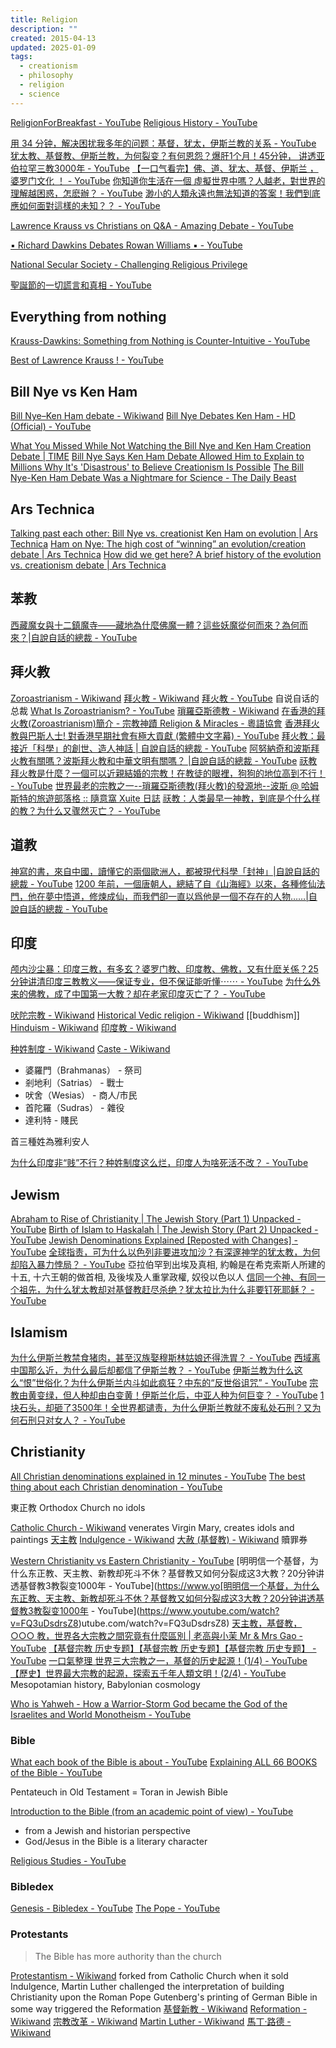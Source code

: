 ```yaml
---
title: Religion
description: ""
created: 2015-04-13
updated: 2025-01-09
tags:
  - creationism
  - philosophy
  - religion
  - science
---
```


[ReligionForBreakfast - YouTube](https://www.youtube.com/channel/UCct9aR7HC79Cv2g-9oDOTLw)
[Religious History - YouTube](https://www.youtube.com/playlist?list=PLxZAPogJjW_insZ-fc9NJmZdiGgqbDfjz)

[用 34 分钟，解决困扰我多年的问题：基督，犹太，伊斯兰教的关系 - YouTube](https://www.youtube.com/watch?v=ncXCHdTFBEs)
[犹太教、基督教、伊斯兰教，为何裂变？有何恩怨？爆肝1个月！45分钟， 讲透亚伯拉罕三教3000年 - YouTube](https://www.youtube.com/watch?v=KFHBFd_xxto)
[【一口气看完】佛、道、犹太、基督、伊斯兰 ，婆罗门文化 ！ - YouTube](https://www.youtube.com/watch?v=VPwFhB7hEYk)
[你知道你生活在一個 虛擬世界中嗎？人越老，對世界的理解越困惑，怎麽辦？ - YouTube](https://www.youtube.com/watch?v=RZ3xY62xWDo)
[渺小的人類永遠也無法知道的答案！我們到底應如何面對這樣的未知？？ - YouTube](https://www.youtube.com/watch?v=Bd1Hnrx_f_s)

[Lawrence Krauss vs Christians on Q&A - Amazing Debate - YouTube](https://www.youtube.com/watch?v=iaHxBFwod9Q)

[▪ Richard Dawkins Debates Rowan Williams ▪ - YouTube](https://www.youtube.com/watch?v=4EjO-7Wynd0)

[National Secular Society - Challenging Religious Privilege](http://www.secularism.org.uk/)

[聖誕節的一切謊言和真相 - YouTube](https://www.youtube.com/watch?v=9Lw0PRRbwY0)

## Everything from nothing

[Krauss-Dawkins: Something from Nothing is Counter-Intuitive - YouTube](https://www.youtube.com/watch?t=10&v=qY0EHI3Hg_Q)

[Best of Lawrence Krauss ! - YouTube](https://www.youtube.com/playlist?list=PLrRQvlxLfzLj_flfwuJGn-iXtxx-xZ8Fv)

## Bill Nye vs Ken Ham

[Bill Nye–Ken Ham debate - Wikiwand](https://www.wikiwand.com/en/Bill_Nye–Ken_Ham_debate)
[Bill Nye Debates Ken Ham - HD (Official) - YouTube](https://www.youtube.com/watch?v=z6kgvhG3AkI)

[What You Missed While Not Watching the Bill Nye and Ken Ham Creation Debate | TIME](http://time.com/4511/bill-nye-ken-ham-debate/)
[Bill Nye Says Ken Ham Debate Allowed Him to Explain to Millions Why It's 'Disastrous' to Believe Creationism Is Possible](http://www.christianpost.com/news/bill-nye-says-ken-ham-debate-allowed-him-to-explain-to-millions-why-its-disastrous-to-believe-creationism-is-possible-139334/)
[The Bill Nye-Ken Ham Debate Was a Nightmare for Science - The Daily Beast](http://www.thedailybeast.com/articles/2014/02/05/the-bill-nye-ken-ham-debate-was-a-nightmare-for-science.html)

## Ars Technica

[Talking past each other: Bill Nye vs. creationist Ken Ham on evolution | Ars Technica](http://arstechnica.com/science/2014/02/talking-past-each-other-bill-nye-vs-creationist-ken-ham-on-evolution/)
[Ham on Nye: The high cost of “winning” an evolution/creation debate | Ars Technica](http://arstechnica.com/science/2014/02/ham-on-nye-the-high-cost-of-winning-an-evolutioncreation-debate/)
[How did we get here? A brief history of the evolution vs. creationism debate | Ars Technica](http://arstechnica.com/staff/2014/02/how-did-we-get-here-a-brief-history-of-the-evolution-vs-creationism-debate/)

## 苯教

[西藏魔女與十二鎮魔寺——藏地為什麼佛魔一體？這些妖魔從何而來？為何而來？|自說自話的總裁 - YouTube](https://www.youtube.com/watch?v=08EsU9C8a_Y)

## 拜火教

[Zoroastrianism - Wikiwand](https://www.wikiwand.com/en/Zoroastrianism) [拜火教 - Wikiwand](https://www.wikiwand.com/zh/%E7%90%90%E7%BD%97%E4%BA%9A%E6%96%AF%E5%BE%B7%E6%95%99)
[拜火教 - YouTube](https://www.youtube.com/playlist?list=PLD3Ywi8n56O6OVOUoseMIZYUd-gmOtBBN) 自说自话的总裁
[What Is Zoroastrianism? - YouTube](https://www.youtube.com/watch?v=hl9QgeHdKYk)
[瑣羅亞斯德教 - Wikiwand](https://www.wikiwand.com/zh/琐罗亚斯德教)
[在香港的拜火教(Zoroastrianism)簡介 - 宗教神蹟 Religion & Miracles - 粵語協會](http://bbs.cantonese.asia/thread-19459-1-1.html)
[香港拜火教與巴斯人士! 對香港早期社會有極大貢獻 (繁體中文字幕) - YouTube](https://www.youtube.com/watch?v=cupDD3VKz_U)
[拜火教：最接近「科學」的創世、造人神話 | 自說自話的總裁 - YouTube](https://www.youtube.com/watch?v=l7-G4rKpMk4)
[阿努納奇和波斯拜火教有關嗎？波斯拜火教和中華文明有關嗎？ |自說自話的總裁 - YouTube](https://www.youtube.com/watch?v=F92i6kAeifE)
[祆教拜火教是什麼？一個可以近親結婚的宗教！在教徒的眼裡，狗狗的地位高到不行！ - YouTube](https://www.youtube.com/watch?v=4puodwJ5tZQ)
[世界最老的宗教之一--瑣羅亞斯德教(拜火教)的發源地--波斯 @ 哈姆斯特的旅遊部落格 :: 隨意窩 Xuite 日誌](<http://blog.xuite.net/hamster0708/twblog/137605759-世界最老的宗教之一--瑣羅亞斯德教(拜火教)的發源地--波斯>)
[祆教：人类最早一神教，到底是个什么样的教？为什么又骤然灭亡？ - YouTube](https://www.youtube.com/watch?v=45jI9SapN_I)

## 道教

[神寫的書，來自中國，讀懂它的兩個歐洲人，都被現代科學「封神」|自說自話的總裁 - YouTube](https://www.youtube.com/watch?v=405qU49shTk)
[1200 年前，一個唐朝人，總結了自《山海經》以來，各種修仙法門，他在夢中悟道，修煉成仙，而我們卻一直以爲他是一個不存在的人物……|自說自話的總裁 - YouTube](https://www.youtube.com/watch?v=xnu4U4IsvCc)

## 印度

[颅内沙尘暴：印度三教，有多玄？婆罗门教、印度教、佛教，又有什麽关係？25分钟讲清印度三教教义——保证专业，但不保证能听懂⋯⋯ - YouTube](https://www.youtube.com/watch?v=-yG5cYyDAT0)
[为什么外来的佛教，成了中国第一大教？却在老家印度灭亡了？ - YouTube](https://www.youtube.com/watch?v=KJyeW6lo70o)

[吠陀宗教 - Wikiwand](https://www.wikiwand.com/zh/articles/%E5%90%A0%E9%99%80%E5%AE%97%E6%95%99)
[Historical Vedic religion - Wikiwand](https://www.wikiwand.com/en/articles/Historical_Vedic_religion)
[[buddhism]]
[Hinduism - Wikiwand](https://www.wikiwand.com/en/articles/Hinduism)
[印度教 - Wikiwand](https://www.wikiwand.com/zh/articles/%E5%8D%B0%E5%BA%A6%E6%95%99)

[种姓制度 - Wikiwand](https://www.wikiwand.com/zh-hant/articles/%E7%A7%8D%E5%A7%93%E5%88%B6%E5%BA%A6)
[Caste - Wikiwand](https://www.wikiwand.com/en/articles/Caste)

- 婆羅門（Brahmanas） - 祭司
- 剎地利（Satrias） - 戰士
- 吠舍（Wesias） - 商人/市民
- 首陀羅（Sudras） - 雜役
- 達利特 - 賤民

首三種姓為雅利安人

[为什么印度非“贱”不行？种姓制度这么烂，印度人为啥死活不改？ - YouTube](https://www.youtube.com/watch?v=CEsBo3Pt1UI)

## Jewism

[Abraham to Rise of Christianity | The Jewish Story (Part 1) Unpacked - YouTube](https://www.youtube.com/playlist?list=PL-DNOnmKkUaYVJIFmU_RBihx8wezolzqL)
[Birth of Islam to Haskalah | The Jewish Story (Part 2) Unpacked - YouTube](https://www.youtube.com/playlist?list=PL-DNOnmKkUaYI_Cn_QcLXkJOwTfChhpoY)
[Jewish Denominations Explained [Reposted with Changes] - YouTube](https://www.youtube.com/watch?v=AsBgluFGz7Y)
[全球指责，可为什么以色列非要进攻加沙？有深邃神学的犹太教，为何却陷入暴力悖局？ - YouTube](https://www.youtube.com/watch?v=E6rMKkcbEMY) 亞拉伯罕到出埃及真相, 約翰是在希克索斯人所建的十五, 十六王朝的做首相, 及後埃及人重掌政權, 奴役以色以人
[信同一个神、有同一个祖先，为什么犹太教却对基督教赶尽杀绝？犹太拉比为什么非要钉死耶稣？ - YouTube](https://www.youtube.com/watch?v=RzqgsBSOaiY)

## Islamism

[为什么伊斯兰教禁食猪肉，甚至汉族娶穆斯林姑娘还得洗胃？ - YouTube](https://www.youtube.com/watch?v=Oied27tmZ5U)
[西域离中国那么近，为什么最后却都信了伊斯兰教？ - YouTube](https://www.youtube.com/watch?v=aovwKmHqDvQ)
[伊斯兰教为什么这么“恨”世俗化？为什么伊斯兰内斗如此疯狂？中东的“反世俗诅咒” - YouTube](https://www.youtube.com/watch?v=x_WiuxYq-Io)
[宗教由黄变绿，但人种却由白变黄！伊斯兰化后，中亚人种为何巨变？ - YouTube](https://www.youtube.com/watch?v=_IArPj74gG0)
[1块石头，却砸了3500年！全世界都谴责，为什么伊斯兰教就不废私处石刑？又为何石刑只对女人？ - YouTube](https://www.youtube.com/watch?v=yce22EHxICg)

## Christianity

[All Christian denominations explained in 12 minutes - YouTube](https://www.youtube.com/watch?v=tzLS4O7YaUg)
[The best thing about each Christian denomination - YouTube](https://www.youtube.com/watch?v=OPstui-nRrA)

東正教 Orthodox Church
no idols

[Catholic Church - Wikiwand](https://www.wikiwand.com/en/Catholic_Church) venerates Virgin Mary, creates idols and paintings
[天主教](https://www.wikiwand.com/zh/%E5%A4%A9%E4%B8%BB%E6%95%99)
[Indulgence - Wikiwand](https://www.wikiwand.com/en/Indulgence)
[大赦 (基督教) - Wikiwand](<https://www.wikiwand.com/zh/%E5%A4%A7%E8%B5%A6_(%E5%9F%BA%E7%9D%A3%E6%95%99)>) 贖罪券

[Western Christianity vs Eastern Christianity - YouTube](https://www.youtube.com/watch?v=9Yk0slGP-rM)
[明明信一个基督，为什么东正教、天主教、新教却死斗不休？基督教又如何分裂成这3大教？20分钟讲透基督教3教裂变1000年 - YouTube](https://www.yo[明明信一个基督，为什么东正教、天主教、新教却死斗不休？基督教又如何分裂成这3大教？20分钟讲透基督教3教裂变1000年 - YouTube](https://www.youtube.com/watch?v=FQ3uDsdrsZ8)utube.com/watch?v=FQ3uDsdrsZ8)
[天主教，基督教，○○○ 教，世界各大宗教之間究竟有什麼區別 | 老高與小茉 Mr & Mrs Gao - YouTube](https://www.youtube.com/watch?v=vgFEYOJ8Knk)
[【基督宗教 历史专题】【基督宗教 历史专题】【基督宗教 历史专题】 - YouTube](https://www.youtube.com/playlist?list=PLg45KLfneaCRYo5ZvdFf_OcWfCNjMCiej)
[一口氣整理 世界三大宗教之一，基督的历史起源！(1/4) - YouTube](https://www.youtube.com/watch?v=9EMx2kevK5U)
[【歷史】世界最大宗教的起源，探索五千年人類文明！(2/4) - YouTube](https://www.youtube.com/watch?v=QXTQ61KbN7M) Mesopotamian history, Babylonian cosmology

[Who is Yahweh - How a Warrior-Storm God became the God of the Israelites and World Monotheism - YouTube](https://www.youtube.com/watch?v=mdKst8zeh-U)

### Bible

[What each book of the Bible is about - YouTube](https://www.youtube.com/watch?v=J7C9bEHakaU)
[Explaining ALL 66 BOOKS of the Bible - YouTube](https://www.youtube.com/watch?v=n0vLnHcz68I)

Pentateuch in Old Testament = Toran in Jewish Bible

[Introduction to the Bible (from an academic point of view) - YouTube](https://www.youtube.com/watch?v=KqSkXmFun14)

- from a Jewish and historian perspective
- God/Jesus in the Bible is a literary character

[Religious Studies - YouTube](https://www.youtube.com/playlist?list=PL5Ag9n-o0IZBcVkZgYhQLehVEHs7tOl5c)

### Bibledex

[Genesis - Bibledex - YouTube](https://www.youtube.com/watch?v=2mu8KQmbXfQ&list=PLB48057326131A04A)
[The Pope - YouTube](https://www.youtube.com/playlist?list=PLS400fiGcFeodO-Qfgl-tc9wMZFh2lQnE)

### Protestants

> The Bible has more authority than the church

[Protestantism - Wikiwand](https://www.wikiwand.com/en/Protestantism) forked from Catholic Church when it sold Indulgence, Martin Luther challenged the interpretation of building Christianity upon the Roman Pope
Gutenberg's printing of German Bible in some way triggered the Reformation
[基督新教 - Wikiwand](https://www.wikiwand.com/zh/%E6%96%B0%E6%95%99)
[Reformation - Wikiwand](https://www.wikiwand.com/en/Reformation)
[宗教改革 - Wikiwand](https://www.wikiwand.com/zh/%E5%AE%97%E6%95%99%E6%94%B9%E9%9D%A9)
[Martin Luther - Wikiwand](https://www.wikiwand.com/en/Martin_Luther)
[馬丁·路德 - Wikiwand](https://www.wikiwand.com/zh/%E9%A6%AC%E4%B8%81%C2%B7%E8%B7%AF%E5%BE%B7)
